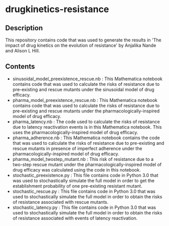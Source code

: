 # drugkinetics-resistance
## Description
This repository contains code that was used to generate the results in 'The impact of drug kinetics on the evolution of resistance' by Anjalika Nande and Alison L Hill.
## Contents
* sinusoidal_model_preexistence_rescue.nb : This Mathematica notebook contains code that was used to calculate the risks of resistance due to pre-existing and rescue mutants under the sinusoidal model of drug efficacy.
* pharma_model_preexistence_rescue.nb : This Mathematica notebook contains code that was used to calculate the risks of resistance due to pre-existing and rescue mutants under the pharmacologically-inspired model of drug efficacy.
* pharma_latency.nb : The code used to calculate the risks of resistance due to latency reactivation events is in this Mathematica notebook. This uses the pharmacologically-inspired model of drug efficacy.
* pharma_adherence.nb : This Mathematica notebook contains the code that was used to calculate the risks of resistance due to pre-existing and rescue mutants in presence of imperfect adherence under the pharmacologically-inspired model of drug efficacy. 
* pharma_model_twostep_mutant.nb :  This risk of resistance due to a two-step rescue mutant under the pharmacologically-inspired model of drug efficacy was calculated using the code in this notebook.
* stochastic_preexistence.py : This file contains code in Python 3.0 that was used to stochastically simulate the full model in order to get the establishment probability of one pre-existing resistant mutant.
* stochastic_rescue.py : This file contains code in Python 3.0 that was used to stochastically simulate the full model in order to obtain the risks of resistance associated with rescue mutants.
* stochastic_latency.py :  This file contains code in Python 3.0 that was used to stochastically simulate the full model in order to obtain the risks of resistance associated with events of latency reactivation. 
